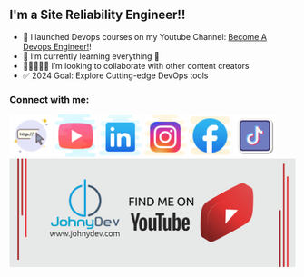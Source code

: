 ## I'm a Site Reliability Engineer!!

- 🚀 I launched Devops courses on my Youtube Channel: [Become A Devops Engineer!][course]!
- 📖 I’m currently learning everything 🤣
- 🧑🏻‍🤝‍🧑🏻 I’m looking to collaborate with other content creators
- ✅ 2024 Goal: Explore Cutting-edge DevOps tools

### Connect with me:

<img alt="https://johnydev.com/" src="icons/website-50.png" width="75px">
<img alt="https://www.youtube.com/@JohnyDev" src="icons/youtube-64.png" width="75px">
<img alt="https://www.linkedin.com/in/johnbedeir/" src="icons/linkedin-64.png" width="75px">
<img alt="https://www.instagram.com/johnbedeir/" src="icons/instagram-64.png" width="75px">
<img alt="https://www.facebook.com/profile.php?id=100064050812806" src="icons/facebook-64.png" width="75px">
<img alt="https://www.tiktok.com/@johnydev2" src="icons/icons8-tiktok-100.png" width="75px">
<img src="icons/youtube.png">

[course]: https://www.youtube.com/@JohnyDev
